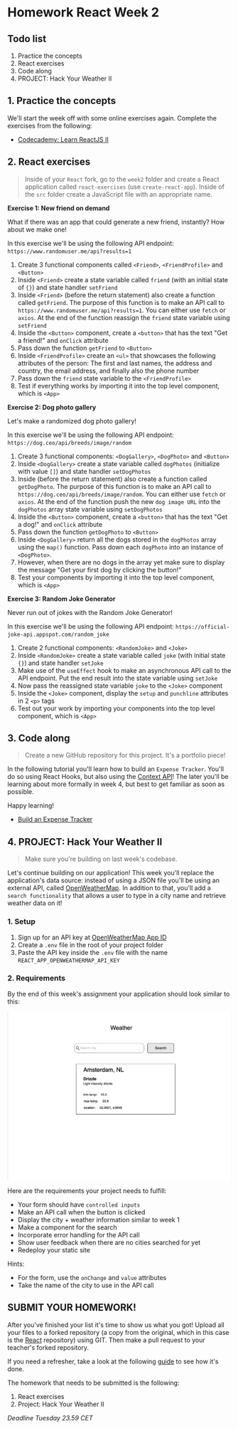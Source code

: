 # Homework React Week 2

## **Todo list**

1. Practice the concepts
2. React exercises
3. Code along
4. PROJECT: Hack Your Weather II

## **1. Practice the concepts**

We'll start the week off with some online exercises again. Complete the exercises from the following:

- [Codecademy: Learn ReactJS II](https://www.codecademy.com/learn/react-102)

## **2. React exercises**

> Inside of your `React` fork, go to the `week2` folder and create a React application called `react-exercises` (use `create-react-app`). Inside of the `src` folder create a JavaScript file with an appropriate name.

**Exercise 1: New friend on demand**

What if there was an app that could generate a new friend, instantly? How about we make one!

In this exercise we'll be using the following API endpoint: `https://www.randomuser.me/api?results=1`

1. Create 3 functional components called `<Friend>`, `<FriendProfile>` and `<Button>`
2. Inside `<Friend>` create a state variable called `friend` (with an initial state of `{}`) and state handler `setFriend`
3. Inside `<Friend>` (before the return statement) also create a function called `getFriend`. The purpose of this function is to make an API call to `https://www.randomuser.me/api?results=1`. You can either use `fetch` or `axios`. At the end of the function reassign the `friend` state variable using `setFriend`
4. Inside the `<Button>` component, create a `<button>` that has the text "Get a friend!" and `onClick` attribute
5. Pass down the function `getFriend` to `<Button>`
6. Inside `<FriendProfile>` create an `<ul>` that showcases the following attributes of the person: The first and last names, the address and country, the email address, and finally also the phone number
7. Pass down the `friend` state variable to the `<FriendProfile>`
8. Test if everything works by importing it into the top level component, which is `<App>`

**Exercise 2: Dog photo gallery**

Let's make a randomized dog photo gallery!

In this exercise we'll be using the following API endpoint: `https://dog.ceo/api/breeds/image/random`

1. Create 3 functional components: `<DogGallery>`, `<DogPhoto>` and `<Button>`
2. Inside `<DogGallery>` create a state variable called `dogPhotos` (initialize with value `[]`) and state handler `setDogPhotos`
3. Inside (before the return statement) also create a function called `getDogPhoto`. The purpose of this function is to make an API call to `https://dog.ceo/api/breeds/image/random`. You can either use `fetch` or `axios`. At the end of the function push the new `dog image URL` into the `dogPhotos` array state variable using `setDogPhotos`
4. Inside the `<Button>` component, create a `<button>` that has the text "Get a dog!" and `onClick` attribute
5. Pass down the function `getDogPhoto` to `<Button>`
6. Inside `<DogGallery>` return all the dogs stored in the `dogPhotos` array using the `map()` function. Pass down each `dogPhoto` into an instance of `<DogPhoto>`.
7. However, when there are no dogs in the array yet make sure to display the message "Get your first dog by clicking the button!"
8. Test your components by importing it into the top level component, which is `<App>`

**Exercise 3: Random Joke Generator**

Never run out of jokes with the Random Joke Generator!

In this exercise we'll be using the following API endpoint: `https://official-joke-api.appspot.com/random_joke`

1. Create 2 functional components: `<RandomJoke>` and `<Joke>`
2. Inside `<RandomJoke>` create a state variable called `joke` (with initial state `{}`) and state handler `setJoke`
3. Make use of the `useEffect` hook to make an asynchronous API call to the API endpoint. Put the end result into the state variable using `setJoke`
4. Now pass the reassigned state variable `joke` to the `<Joke>` component
5. Inside the `<Joke>` component, display the `setup` and `punchline` attributes in 2 `<p>` tags
6. Test out your work by importing your components into the top level component, which is `<App>`

## **3. Code along**

> Create a new GitHub repository for this project. It's a portfolio piece!

In the following tutorial you'll learn how to build an `Expense Tracker`. You'll do so using React Hooks, but also using the [Context API](https://reactjs.org/docs/context.html)! The later you'll be learning about more formally in week 4, but best to get familiar as soon as possible.

Happy learning!

- [Build an Expense Tracker](https://www.youtube.com/watch?v=XuFDcZABiDQ)

## **4. PROJECT: Hack Your Weather II**

> Make sure you're building on last week's codebase.

Let's continue building on our application! This week you'll replace the application's data source: instead of using a JSON file you'll be using an external API, called [OpenWeatherMap](https://openweathermap.org/). In addition to that, you'll add a `search functionality` that allows a user to type in a city name and retrieve weather data on it!

### 1. Setup

1. Sign up for an API key at [OpenWeatherMap App ID](https://openweathermap.org/appid)
2. Create a `.env` file in the root of your project folder
3. Paste the API key inside the `.env` file with the name `REACT_APP_OPENWEATHERMAP_API_KEY`

### 2. Requirements

By the end of this week's assignment your application should look similar to this:

![Week 2 Wireframe](../assets/project/week2.png)

Here are the requirements your project needs to fulfill:

- Your form should have `controlled inputs`
- Make an API call when the button is clicked
- Display the city + weather information similar to week 1
- Make a component for the search
- Incorporate error handling for the API call
- Show user feedback when there are no cities searched for yet
- Redeploy your static site

Hints:

- For the form, use the `onChange` and `value` attributes
- Take the name of the city to use in the API call

## **SUBMIT YOUR HOMEWORK!**

After you've finished your list it's time to show us what you got! Upload all your files to a forked repository (a copy from the original, which in this case is the [React](https://www.github.com/HackYourFuture/React) repository) using GIT. Then make a pull request to your teacher's forked repository.

If you need a refresher, take a look at the following [guide](../hand-in-homework-guide.md) to see how it's done.

The homework that needs to be submitted is the following:

1. React exercises
2. Project: Hack Your Weather II

_Deadline Tuesday 23.59 CET_
